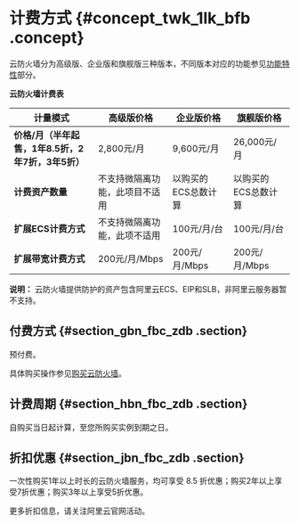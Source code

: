 # 计费方式 {#concept_twk_1lk_bfb .concept}

云防火墙分为高级版、企业版和旗舰版三种版本，不同版本对应的功能参见[功能特性](../../../../cn.zh-CN/产品简介/功能特性.md#table_qsv_slr_cfb)部分。

**云防火墙计费表**

|计量模式|高级版价格|企业版价格|旗舰版价格|
|----|-----|-----|-----|
|**价格/月（半年起售，1年8.5折，2年7折，3年5折）**|2,800元/月|9,600元/月|26,000元/月|
|**计费资产数量**|不支持微隔离功能，此项目不适用|以购买的ECS总数计算|以购买的ECS总数计算|
|**扩展ECS计费方式**|不支持微隔离功能，此项不适用|100元/月/台|100元/月/台|
|**扩展带宽计费方式**|200元/月/Mbps|200元/月/Mbps|200元/月/Mbps|

**说明：** 云防火墙提供防护的资产包含阿里云ECS、EIP和SLB，非阿里云服务器暂不支持。

## 付费方式 {#section_gbn_fbc_zdb .section}

预付费。

具体购买操作参见[购买云防火墙](cn.zh-CN/产品定价/购买云防火墙.md#ol_vyl_1sf_cfb)。

## 计费周期 {#section_hbn_fbc_zdb .section}

自购买当日起计算，至您所购买实例到期之日。

## 折扣优惠 {#section_jbn_fbc_zdb .section}

一次性购买1年以上时长的云防火墙服务，均可享受 8.5 折优惠；购买2年以上享受7折优惠；购买3年以上享受5折优惠。

更多折扣信息，请关注阿里云官网活动。

